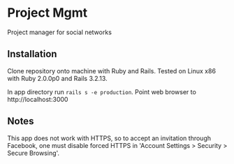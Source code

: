 Project Mgmt
============

Project manager for social networks

Installation
------------

Clone repository onto machine with Ruby and Rails. 
Tested on Linux x86 with Ruby 2.0.0p0 and Rails 3.2.13.

In app directory run `rails s -e production`.
Point web browser to http://localhost:3000


Notes
-----

This app does not work with HTTPS, so to accept an invitation through Facebook, one must disable forced HTTPS in 'Account Settings > Security > Secure Browsing'.
